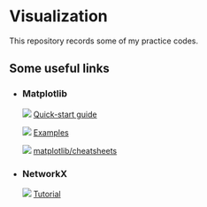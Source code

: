 # Visualization

This repository records some of my practice codes. 

## Some useful links

- ### Matplotlib

  ![](https://img.shields.io/badge/web-matplotlib-blue) [Quick-start guide](https://matplotlib.org/3.5.1/tutorials/introductory/usage.html)
  
  ![](https://img.shields.io/badge/web-matplotlib-blue) [Examples](https://matplotlib.org/3.5.1/gallery/index.html)

  ![](https://img.shields.io/badge/web-GitHub-black)  [matplotlib/cheatsheets](https://github.com/matplotlib/cheatsheets)

- ### NetworkX
  ![](https://img.shields.io/badge/web-NetworkX-orange) [Tutorial](https://networkx.org/documentation/stable/tutorial.html)